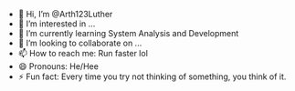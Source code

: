 - 👋 Hi, I’m @Arth123Luther
- 👀 I’m interested in ...
- 🌱 I’m currently learning System Analysis and Development
- 💞️ I’m looking to collaborate on ...
- 📫 How to reach me: Run faster lol
- 😄 Pronouns: He/Hee
- ⚡ Fun fact: Every time you try not thinking of something, you think of it.

<!---
Arth123Luther/Arth123Luther is a ✨ special ✨ repository because its `README.md` (this file) appears on your GitHub profile.
You can click the Preview link to take a look at your changes.
--->
